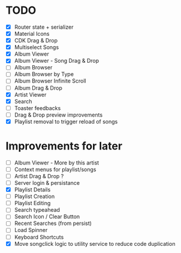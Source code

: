 # TODO

- [x] Router state + serializer
- [x] Material Icons
- [x] CDK Drag & Drop
- [x] Multiselect Songs
- [x] Album Viewer
- [x] Album Viewer - Song Drag & Drop
- [ ] Album Browser
- [ ] Album Browser by Type
- [ ] Album Browser Infinite Scroll
- [ ] Album Drag & Drop
- [x] Artist Viewer
- [x] Search
- [ ] Toaster feedbacks
- [ ] Drag & Drop preview improvements
- [x] Playlist removal to trigger reload of songs

# Improvements for later

- [ ] Album Viewer - More by this artist
- [ ] Context menus for playlist/songs
- [ ] Artist Drag & Drop ?
- [ ] Server login & persistance
- [x] Playlist Details
- [ ] Playlist Creation
- [ ] Playlist Editing
- [ ] Search typeahead
- [ ] Search Icon / Clear Button
- [ ] Recent Searches (from persist)
- [ ] Load Spinner
- [ ] Keyboard Shortcuts
- [x] Move songclick logic to utility service to reduce code duplication
